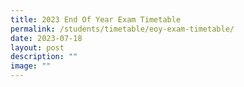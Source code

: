 ```yaml
---
title: 2023 End Of Year Exam Timetable
permalink: /students/timetable/eoy-exam-timetable/
date: 2023-07-18
layout: post
description: ""
image: ""
---
```

